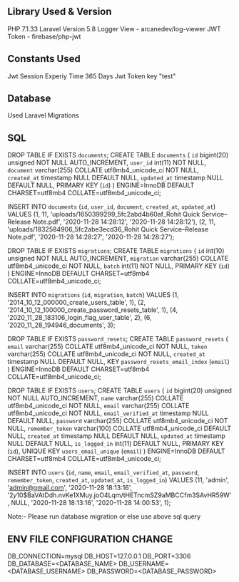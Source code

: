 ## Library Used & Version
PHP 7.1.33
Laravel Version 5.8
Logger View  - arcanedev/log-viewer
JWT Token - firebase/php-jwt

## Constants Used
Jwt Session Experiy Time 365 Days
Jwt Token key "test"

## Database
Used Laravel Migrations

## SQL

DROP TABLE IF EXISTS `documents`;
CREATE TABLE `documents` (
  `id` bigint(20) unsigned NOT NULL AUTO_INCREMENT,
  `user_id` int(11) NOT NULL,
  `document` varchar(255) COLLATE utf8mb4_unicode_ci NOT NULL,
  `created_at` timestamp NULL DEFAULT NULL,
  `updated_at` timestamp NULL DEFAULT NULL,
  PRIMARY KEY (`id`)
) ENGINE=InnoDB DEFAULT CHARSET=utf8mb4 COLLATE=utf8mb4_unicode_ci;

INSERT INTO `documents` (`id`, `user_id`, `document`, `created_at`, `updated_at`) VALUES
(1,	11,	'uploads/1650399299_5fc2abd4b60af_Rohit Quick Service–Release Note.pdf',	'2020-11-28 14:28:12',	'2020-11-28 14:28:12'),
(2,	11,	'uploads/1832584906_5fc2abe3ecd36_Rohit Quick Service–Release Note.pdf',	'2020-11-28 14:28:27',	'2020-11-28 14:28:27');

DROP TABLE IF EXISTS `migrations`;
CREATE TABLE `migrations` (
  `id` int(10) unsigned NOT NULL AUTO_INCREMENT,
  `migration` varchar(255) COLLATE utf8mb4_unicode_ci NOT NULL,
  `batch` int(11) NOT NULL,
  PRIMARY KEY (`id`)
) ENGINE=InnoDB DEFAULT CHARSET=utf8mb4 COLLATE=utf8mb4_unicode_ci;

INSERT INTO `migrations` (`id`, `migration`, `batch`) VALUES
(1,	'2014_10_12_000000_create_users_table',	1),
(2,	'2014_10_12_100000_create_password_resets_table',	1),
(4,	'2020_11_28_183106_login_flag_user_table',	2),
(6,	'2020_11_28_194946_documents',	3);

DROP TABLE IF EXISTS `password_resets`;
CREATE TABLE `password_resets` (
  `email` varchar(255) COLLATE utf8mb4_unicode_ci NOT NULL,
  `token` varchar(255) COLLATE utf8mb4_unicode_ci NOT NULL,
  `created_at` timestamp NULL DEFAULT NULL,
  KEY `password_resets_email_index` (`email`)
) ENGINE=InnoDB DEFAULT CHARSET=utf8mb4 COLLATE=utf8mb4_unicode_ci;


DROP TABLE IF EXISTS `users`;
CREATE TABLE `users` (
  `id` bigint(20) unsigned NOT NULL AUTO_INCREMENT,
  `name` varchar(255) COLLATE utf8mb4_unicode_ci NOT NULL,
  `email` varchar(255) COLLATE utf8mb4_unicode_ci NOT NULL,
  `email_verified_at` timestamp NULL DEFAULT NULL,
  `password` varchar(255) COLLATE utf8mb4_unicode_ci NOT NULL,
  `remember_token` varchar(100) COLLATE utf8mb4_unicode_ci DEFAULT NULL,
  `created_at` timestamp NULL DEFAULT NULL,
  `updated_at` timestamp NULL DEFAULT NULL,
  `is_logged_in` int(11) DEFAULT NULL,
  PRIMARY KEY (`id`),
  UNIQUE KEY `users_email_unique` (`email`)
) ENGINE=InnoDB DEFAULT CHARSET=utf8mb4 COLLATE=utf8mb4_unicode_ci;

INSERT INTO `users` (`id`, `name`, `email`, `email_verified_at`, `password`, `remember_token`, `created_at`, `updated_at`, `is_logged_in`) VALUES
(11,	'admin',	'admin@gmail.com',	'2020-11-28 18:13:16',	'$2y$10$BaVAtDdh.nvKe1XMuy.joO4Lqm/tHETncmSZ9aMBCCfm3SAvHR59W',	NULL,	'2020-11-28 18:13:16',	'2020-11-28 14:00:53',	1);

Note:- Please run database migration or else use above sql query


## ENV FILE CONFIGURATION CHANGE

DB_CONNECTION=mysql
DB_HOST=127.0.0.1
DB_PORT=3306
DB_DATABASE=<DATABASE_NAME>
DB_USERNAME=<DATABASE_USERNAME>
DB_PASSWORD=<DATABASE_PASSWORD>



